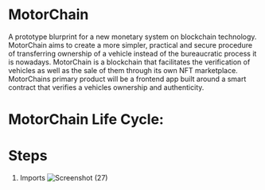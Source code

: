 #                                                                      MotorChain
A prototype blurprint for a new monetary system on blockchain technology. MotorChain aims to create a more simpler, practical and secure procedure of transferring ownership of a vehicle instead of the bureaucratic process it is nowadays.
MotorChain is a blockchain that facilitates the verification of vehicles as well as the sale of them through its own NFT marketplace.
MotorChains primary product will be a frontend app built around a smart contract that verifies a vehicles ownership and authenticity.

#                                                                 MotorChain Life Cycle:

#     Steps
1) Imports 
![Screenshot (27)](https://user-images.githubusercontent.com/100743287/186556267-f347494a-dd13-48d0-ac98-1292b912d4f0.png)

